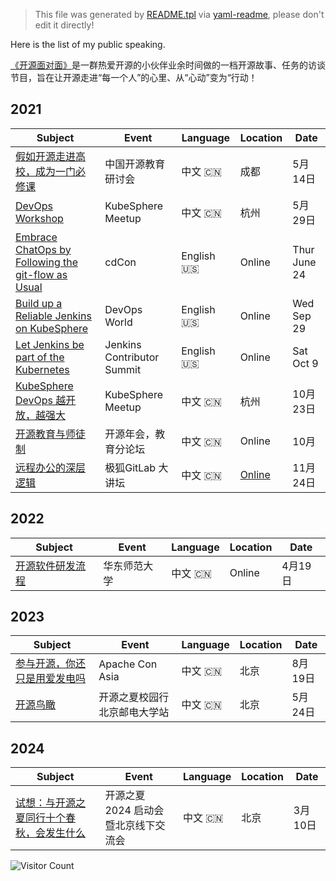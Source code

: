 > This file was generated by [README.tpl](README.tpl) via [yaml-readme](https://github.com/LinuxSuRen/yaml-readme), please don't edit it directly!

Here is the list of my public speaking.

[《开源面对面》](https://github.com/opensource-f2f/episode)是一群热爱开源的小伙伴业余时间做的一档开源故事、任务的访谈节目，旨在让开源走进“每一个人”的心里、从“心动”变为“行动！
## 2021
| Subject | Event | Language | Location | Date |
|---|---|---|---|---|
| [假如开源走进高校，成为一门必修课](https://mp.weixin.qq.com/s/J94mPCvyLrJcCzouEOaakw) | 中国开源教育研讨会 | 中文 :cn: | 成都 | 5月14日 |
| [DevOps Workshop](https://www.bagevent.com/event/7414078) | KubeSphere Meetup | 中文 :cn: | 杭州 | 5月29日 |
| [Embrace ChatOps by Following the git-flow as Usual](https://static.sched.com/hosted_files/cdcon2021/3a/Embrace%20ChatOps%20by%20Following%20the%20git-flow%20as%20Usual.pdf) | cdCon | English :us: | Online | Thur June 24 |
| [Build up a Reliable Jenkins on KubeSphere](https://www.devopsworld.com/agenda/session/581404) | DevOps World | English :us: | Online | Wed Sep 29 |
| [Let Jenkins be part of the Kubernetes](https://www.meetup.com/Jenkins-online-meetup/events/281089570/) | Jenkins Contributor Summit | English :us: | Online | Sat Oct 9 |
| [KubeSphere DevOps 越开放，越强大](https://mp.weixin.qq.com/s/f9acyj8pi5mjWXm8zSksWA) | KubeSphere Meetup | 中文 :cn: | 杭州 | 10月23日 |
| [开源教育与师徒制](https://mp.weixin.qq.com/s/xerfzhMSFpe4ntUVtBI6WA) | 开源年会，教育分论坛 | 中文 :cn: | Online | 10月 |
| [远程办公的深层逻辑](https://mp.weixin.qq.com/s/W0c9ydGyMkQ3Arq2lLSZKg) | 极狐GitLab 大讲坛 | 中文 :cn: | [Online](https://www.ximalaya.com/keji/54781524/475958284) | 11月24日 |

## 2022
| Subject | Event | Language | Location | Date |
|---|---|---|---|---|
| [开源软件研发流程](https://docs.google.com/presentation/d/1SA6W-WIS4fxwlZh6vSwBAmBq3JE3IvN6uPG0Dp9K_no/edit?usp=sharing) | 华东师范大学 | 中文 :cn: | Online | 4月19日 |

## 2023
| Subject | Event | Language | Location | Date |
|---|---|---|---|---|
| [参与开源，你还只是用爱发电吗](https://apachecon.com/acasia2023/sessions/community-1022.html) | Apache Con Asia | 中文 :cn: | 北京 | 8月19日 |
| [开源鸟瞰](https://mp.weixin.qq.com/s/dJN-hg0iEFXXbjbxLH6ccQ) | 开源之夏校园行北京邮电大学站 | 中文 :cn: | 北京 | 5月24日 |

## 2024
| Subject | Event | Language | Location | Date |
|---|---|---|---|---|
| [试想：与开源之夏同行十个春秋，会发生什么](https://mp.weixin.qq.com/s/oL0vFCRQoNQwKL92PLBq8Q) | 开源之夏 2024 启动会暨北京线下交流会 | 中文 :cn: | 北京 | 3月10日 |


![Visitor Count](https://profile-counter.glitch.me/{LinuxSuRen}/count.svg)
